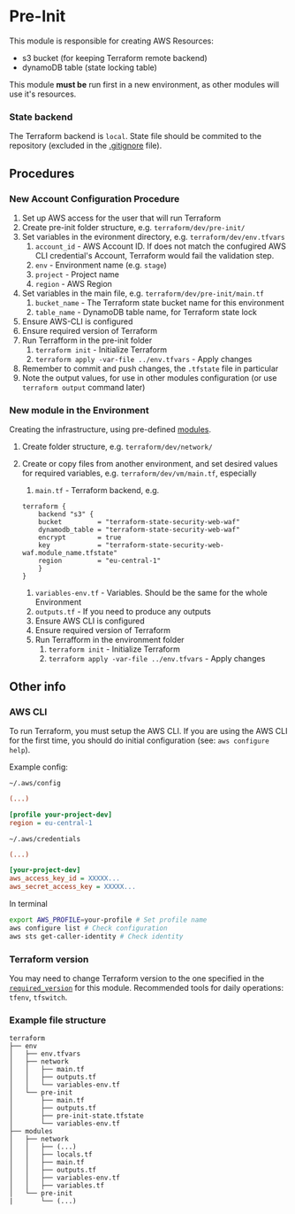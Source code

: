 # Pre-Init

This module is responsible for creating AWS Resources:
- s3 bucket (for keeping Terraform remote backend)
- dynamoDB table (state locking table)

This module **must be** run first in a new environment, as other modules will use it's resources.

### State backend

The Terraform backend is `local`. State file should be commited to the repository
(excluded in the [.gitignore](/.gitignore.example) file).

## Procedures

### New Account Configuration Procedure

1. Set up AWS access for the user that will run Terraform
1. Create pre-init folder structure, e.g. `terraform/dev/pre-init/`
1. Set variables in the evironment directory, e.g. `terraform/dev/env.tfvars`
    1. `account_id` - AWS Account ID. If does not match the confugired AWS CLI credential's Account, Terraform would fail the validation step.
    1. `env` - Environment name (e.g. `stage`)
    1. `project` - Project name
    1. `region` - AWS Region
1. Set variables in the main file, e.g. `terraform/dev/pre-init/main.tf`
    1. `bucket_name` - The Terraform state bucket name for this environment
    1. `table_name` - DynamoDB table name, for Terraform state lock
1. Ensure AWS-CLI is configured
1. Ensure required version of Terraform
1. Run Terrafform in the pre-init folder
    1. `terraform init` - Initialize Terraform
    1. `terraform apply -var-file ../env.tfvars` - Apply changes
1. Remember to commit and push changes, the `.tfstate` file in particular
1. Note the output values, for use in other modules configuration (or use `terraform output` command later)

### New module in the Environment

Creating the infrastructure, using pre-defined [modules](../../modules/).

1. Create folder structure, e.g. `terraform/dev/network/`
1. Create or copy files from another environment, and set desired values for required variables, e.g. `terraform/dev/vm/main.tf`, especially
    1. `main.tf` - Terraform backend, e.g.

    ```hcl
    terraform {
        backend "s3" {
        bucket         = "terraform-state-security-web-waf"
        dynamodb_table = "terraform-state-security-web-waf"
        encrypt        = true
        key            = "terraform-state-security-web-waf.module_name.tfstate"
        region         = "eu-central-1"
        }
    }
    ```

    1. `variables-env.tf` - Variables. Should be the same for the whole Environment
    1. `outputs.tf` - If you need to produce any outputs
    1. Ensure AWS CLI is configured
    1. Ensure required version of Terraform
    1. Run Terrafform in the environment folder
        1. `terraform init` - Initialize Terraform
        1. `terraform apply -var-file ../env.tfvars` - Apply changes

## Other info

### AWS CLI

To run Terraform, you must setup the AWS CLI. If you are using the AWS CLI for the first time, you
should do initial configuration (see: `aws configure help`).

Example config:

`~/.aws/config`

```ini
(...)

[profile your-project-dev]
region = eu-central-1
```

`~/.aws/credentials`

```ini
(...)

[your-project-dev]
aws_access_key_id = XXXXX...
aws_secret_access_key = XXXXX...
```

In terminal

```bash
export AWS_PROFILE=your-profile # Set profile name
aws configure list # Check configuration
aws sts get-caller-identity # Check identity
```

### Terraform version

You may need to change Terraform version to the one specified in the [`required_version`](main.tf) for this module. Recommended tools for daily operations: `tfenv`, `tfswitch`.

### Example file structure

```text
terraform
├── env
│   ├── env.tfvars
│   ├── network
│   │   ├── main.tf
│   │   ├── outputs.tf
│   │   └── variables-env.tf
│   └── pre-init
│       ├── main.tf
│       ├── outputs.tf
│       ├── pre-init-state.tfstate
│       └── variables-env.tf
├── modules
│   ├── network
│   │   ├── (...)
│   │   ├── locals.tf
│   │   ├── main.tf
│   │   ├── outputs.tf
│   │   ├── variables-env.tf
│   │   ├── variables.tf
│   └── pre-init
|       └── (...)
```

<!-- REFERENCES -->

[TFS3]: https://www.terraform.io/language/settings/backends/s3
[TFLock]: https://www.terraform.io/language/state/locking
